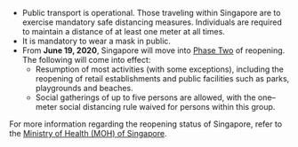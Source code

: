 
- Public transport is operational. Those traveling within Singapore are to exercise mandatory safe distancing measures. Individuals are required to maintain a distance of at least one meter at all times. 
- It is mandatory to wear a mask in public.
- From **June 19, 2020**, Singapore will move into [Phase Two](https://www.moh.gov.sg/news-highlights/details/moving-into-phase-two-of-re-opening) of reopening. The following will come into effect:
  - Resumption of most activities (with some exceptions), including the reopening of retail establishments and public facilities such as parks, playgrounds and beaches.
  - Social gatherings of up to five persons are allowed, with the one–meter social distancing rule waived for persons within this group.

For more information regarding the reopening status of Singapore, refer to the [Ministry of Health (MOH) of Singapore](https://www.moh.gov.sg/news-highlights/details/moving-into-phase-two-of-re-opening).
